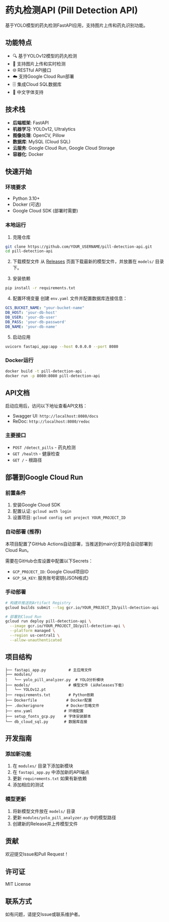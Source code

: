 # 药丸检测API (Pill Detection API)

基于YOLO模型的药丸检测FastAPI应用，支持图片上传和药丸识别功能。

## 功能特点

- 🔍 基于YOLOv12模型的药丸检测
- 📸 支持图片上传和实时检测
- 🌐 RESTful API接口
- ☁️ 支持Google Cloud Run部署
- 🗄️ 集成Cloud SQL数据库
- 🎨 中文字体支持

## 技术栈

- **后端框架**: FastAPI
- **机器学习**: YOLOv12, Ultralytics
- **图像处理**: OpenCV, Pillow
- **数据库**: MySQL (Cloud SQL)
- **云服务**: Google Cloud Run, Google Cloud Storage
- **容器化**: Docker

## 快速开始

### 环境要求

- Python 3.10+
- Docker (可选)
- Google Cloud SDK (部署时需要)

### 本地运行

1. 克隆仓库
```bash
git clone https://github.com/YOUR_USERNAME/pill-detection-api.git
cd pill-detection-api
```

2. 下载模型文件
从 [Releases](https://github.com/YOUR_USERNAME/pill-detection-api/releases) 页面下载最新的模型文件，并放置在 `models/` 目录下。

3. 安装依赖
```bash
pip install -r requirements.txt
```

4. 配置环境变量
创建 `env.yaml` 文件并配置数据库连接信息：
```yaml
GCS_BUCKET_NAME: "your-bucket-name"
DB_HOST: 'your-db-host'
DB_USER: 'your-db-user'
DB_PASS: 'your-db-password'
DB_NAME: 'your-db-name'
```

5. 启动应用
```bash
uvicorn fastapi_app:app --host 0.0.0.0 --port 8080
```

### Docker运行

```bash
docker build -t pill-detection-api .
docker run -p 8080:8080 pill-detection-api
```

## API文档

启动应用后，访问以下地址查看API文档：
- Swagger UI: `http://localhost:8080/docs`
- ReDoc: `http://localhost:8080/redoc`

### 主要接口

- `POST /detect_pills` - 药丸检测
- `GET /health` - 健康检查
- `GET /` - 根路径

## 部署到Google Cloud Run

### 前置条件

1. 安装Google Cloud SDK
2. 配置认证: `gcloud auth login`
3. 设置项目: `gcloud config set project YOUR_PROJECT_ID`

### 自动部署 (推荐)

本项目配置了GitHub Actions自动部署，当推送到main分支时会自动部署到Cloud Run。

需要在GitHub仓库设置中配置以下Secrets：
- `GCP_PROJECT_ID`: Google Cloud项目ID
- `GCP_SA_KEY`: 服务账号密钥(JSON格式)

### 手动部署

```bash
# 构建并推送到Artifact Registry
gcloud builds submit --tag gcr.io/YOUR_PROJECT_ID/pill-detection-api

# 部署到Cloud Run
gcloud run deploy pill-detection-api \
  --image gcr.io/YOUR_PROJECT_ID/pill-detection-api \
  --platform managed \
  --region us-central1 \
  --allow-unauthenticated
```

## 项目结构

```
├── fastapi_app.py          # 主应用文件
├── modules/
│   └── yolo_pill_analyzer.py  # YOLO分析模块
├── models/                 # 模型文件 (从Releases下载)
│   └── YOLOv12.pt
├── requirements.txt        # Python依赖
├── Dockerfile             # Docker配置
├── .dockerignore          # Docker忽略文件
├── env.yaml              # 环境配置
├── setup_fonts_gcp.py    # 字体安装脚本
└── db_cloud_sql.py       # 数据库连接
```

## 开发指南

### 添加新功能

1. 在 `modules/` 目录下添加新模块
2. 在 `fastapi_app.py` 中添加新的API端点
3. 更新 `requirements.txt` 如果有新依赖
4. 添加相应的测试

### 模型更新

1. 将新模型文件放在 `models/` 目录
2. 更新 `modules/yolo_pill_analyzer.py` 中的模型路径
3. 创建新的Release并上传模型文件

## 贡献

欢迎提交Issue和Pull Request！

## 许可证

MIT License

## 联系方式

如有问题，请提交Issue或联系维护者。